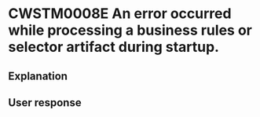 # CWSTM0008E An error occurred while processing a business rules or selector artifact during startup.

## Explanation

## User response